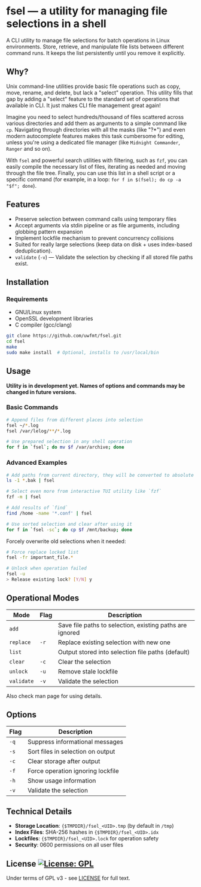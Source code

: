# fsel — a utility for managing file selections in a shell

A CLI utility to manage file selections for batch operations in Linux
environments. Store, retrieve, and manipulate file lists between different
command runs. It keeps the list persistently until you remove it explicitly.

## Why?

Unix command-line utilities provide basic file operations such as copy, move,
rename, and delete, but lack a "select" operation. This utility fills that gap
by adding a "select" feature to the standard set of operations that available in
CLI. It just makes CLI file management great again!

Imagine you need to select hundreds/thousand of files scattered across various
directories and add them as arguments to a simple command like `cp`. Navigating
through directories with all the masks (like "?*") and even modern autocomplete
features makes this task cumbersome for editing, unless you're using a dedicated
file manager (like `Midnight Commander`, `Ranger` and so on).

With `fsel` and powerful search utilities with filtering, such as `fzf`, you
can easily compile the necessary list of files, iterating as needed and moving
through the file tree. Finally, you can use this list in a shell script or a
specific command (for example, in a loop: `for f in $(fsel); do cp -a "$f"; done`).

## Features

- Preserve selection between command calls using temporary files
- Accept arguments via stdin pipeline or as file arguments, including globbing
  pattern expansion
- Implement lockfile mechanism to prevent concurrency collisions
- Suited for really large selections (keep data on disk + uses index-based
  deduplication).
- `validate` (`-v`) — Validate the selection by checking if all stored file paths exist.

## Installation

### Requirements
- GNU/Linux system
- OpenSSL development libraries
- C compiler (gcc/clang)

```bash
git clone https://github.com/uwfmt/fsel.git
cd fsel
make
sudo make install  # Optional, installs to /usr/local/bin
```

## Usage

**Utility is in development yet. Names of options and commands may be changed in future versions.**

### Basic Commands
```bash
# Append files from different places into selection
fsel ~/*.log
fsel /var/lelog/**/*.log

# Use prepared selection in any shell operation
for f in `fsel`; do mv $f /var/archive; done
```

### Advanced Examples
```bash
# Add paths from current directory, they will be converted to absolute paths
ls -1 *.bak | fsel

# Select even more from interactive TUI utility like `fzf`
fzf -m | fsel

# Add results of `find`
find /home -name '*.conf' | fsel

# Use sorted selection and clear after using it
for f in `fsel -sc`; do cp $f /mnt/backup; done
```

Forcely overwrite old selections when it needed:

``` bash
# Force replace locked list
fsel -fr important_file.*

# Unlock when operation failed
fsel -u
> Release existing lock? [Y/N] y
```

## Operational Modes

| Mode        | Flag | Description                                              |
|-------------|------|----------------------------------------------------------|
| `add`       |      | Save file paths to selection, existing paths are ignored  |
| `replace`   | `-r` | Replace existing selection with new one                  |
| `list`      |      | Output stored into selection file paths (default)        |
| `clear`     | `-c` | Clear the selection                                      |
| `unlock`    | `-u` | Remove stale lockfile                                    |
| `validate`  | `-v` | Validate the selection                                   |

Also check man page for using details.

## Options

| Flag | Description                       |
|------|-----------------------------------|
| `-q` | Suppress informational messages   |
| `-s` | Sort files in selection on output |
| `-c` | Clear storage after output        |
| `-f` | Force operation ignoring lockfile |
| `-h` | Show usage information            |
| `-v` | Validate the selection            |

## Technical Details

- **Storage Location**: `{$TMPDIR}/fsel_<UID>.tmp` (by default in `/tmp`)
- **Index Files**: SHA-256 hashes in `{$TMPDIR}/fsel_<UID>.idx`
- **Lockfiles**: `{$TMPDIR}/fsel_<UID>.lock` for operation safety
- **Security**: 0600 permissions on all user files

## License [![License: GPL](https://img.shields.io/badge/License-GPLv3-green.svg)](https://opensource.org/licenses/gpl-3-0)

Under terms of GPL v3 - see [LICENSE](LICENSE) for full text.

